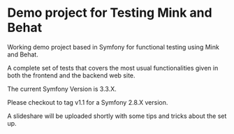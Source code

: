 Demo project for Testing Mink and Behat
====

Working demo project based in Symfony for functional testing using Mink and Behat.

A complete set of tests that covers the most usual functionalities given in both the frontend and the backend web site.

The current Symfony Version is 3.3.X.

Please checkout to tag v1.1 for a Symfony 2.8.X version.

A slideshare will be uploaded shortly with some tips and tricks about the set up.